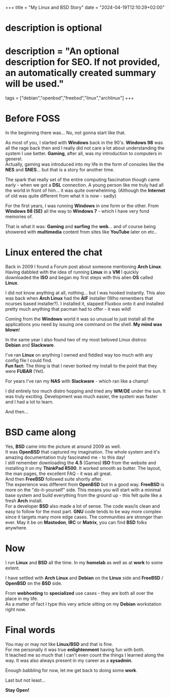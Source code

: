 +++
title = "My Linux and BSD Story"
date = "2024-04-19T12:10:29+02:00"

#
# description is optional
#
# description = "An optional description for SEO. If not provided, an automatically created summary will be used."

tags = ["debian","openbsd","freebsd","linux","archlinux"]
+++

# Before FOSS
In the beginning there was... No, not gonna start like that.   

As most of you, I started with **Windows** back in the 90's. **Windows 98** was all the rage back then and I really did not care a lot about understanding the system I use better. **Gaming**, after all, was my introduction to computers in generel.   
Actually, gaming was introduced into my life in the form of consoles like the **NES** and **SNES**... but that is a story for another time.

The spark that really set of the entire computing fascination though came early - when we got a **DSL** connection. A young person like me truly had all the world in front of him... it was quite overwhelming. (Although the **Internet** of old was quite different from what it is now - sadly)   

For the first years, I was running **Windows** in one form or the other. From **Windows 98 (SE)** all the way to **Windows 7** - which I have very fond memories of.   

That is what it was: **Gaming** and **surfing** the **web**... and of course being showered with **multimedia** content from sites like **YouTube** later on etc..

# Linux entered the chat
Back in 2009 I found a Forum post about someone mentioning **Arch Linux**. Having dabbled with the idea of running **Linux** in a **VM** I quickly downloaded the **ISO** and began my first steps with this alien **OS** called **Linux**.   

I did not know anything at all, nothing... but I was hooked instantly. This also was back when **Arch Linux** had the **AIF** installer (Who remembers that ncurses based installer?). I installed it, slapped Fluxbox onto it and installed pretty much anything that pacman had to offer - it was wild!   

Coming from the **Windows** world it was so unusual to just install all the applications you need by issuing one command on the shell. **My mind was blown**!   

In the same year I also found two of my most beloved Linux distros:   
**Debian** and **Slackware**.   

I've ran **Linux** on anything I owned and fiddled way too much with any config file I could find.   
**Fun fact:** The thing is that I never borked my install to the point that they were **FUBAR** (Yet).  

For years I've ran my **NAS** with **Slackware** - which ran like a champ!   

I did entirely too much distro hopping and tried any **WM**/**DE** under the sun. It was truly exciting. Development was much easier, the system was faster and I had a lot to learn.   

And then...

# BSD came along
Yes, **BSD** came into the picture at around 2009 as well.   
It was **OpenBSD** that captured my imagination. The whole system and it's amazing documentation truly fascinated me - to this day!   
I still remember downloading the **4.5** (Games) **ISO** from the website and installing it on my **ThinkPad R500**. It worked smooth as butter. The layout, the man pages, the excellent FAQ - it was all great.   
And then **FreeBSD** followed suite shortly after.   
The experience was different from **OpenBSD** but in a good way. **FreeBSD** is more on the "do-it-yourself" side. This means you will start with a minimal base system and build everything from the ground up - this felt quite like a fresh **Arch** install.   
For a developer **BSD** also made a lot of sense. The code was/is clean and easy to follow for the most part. **GNU** code tends to be way more complex since it targets many more edge cases.
The communities are stronger than ever. May it be on **Mastodon**, **IRC** or **Matrix**, you can find **BSD** folks anywhere.

# Now
I run **Linux** and **BSD** all the time. In my **homelab** as well as at **work** to some extent.   

I have settled with **Arch Linux** and **Debian** on the **Linux** side and **FreeBSD** / **OpenBSD** on the **BSD** side.   

From **webhosting** to **specialized** use cases - they are both all over the place in my life.   
As a matter of fact I type this very article sitting on my **Debian** workstation right now.

# Final words
You may or may not like **Linux/BSD** and that is fine.   
For me personally it was true **enlightenment** having fun with both.   
It teached me so much that I can't even count the things I learned along the way. It was also always present in my career as a **sysadmin**.   

Enough babbling for now, let me get back to doing some **work**.

Last but not least...

**Stay Open!**
